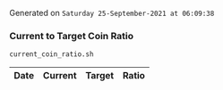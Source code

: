 Generated on `Saturday 25-September-2021 at 06:09:38`

### Current to Target Coin Ratio
`current_coin_ratio.sh`

Date|Current|Target|Ratio
---|---|---|---
